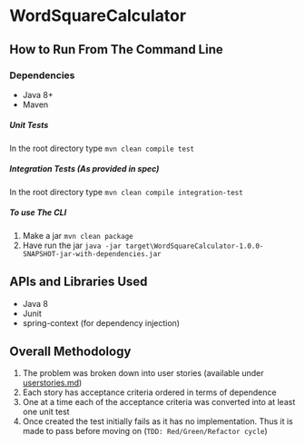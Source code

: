 # WordSquareCalculator

## How to Run From The Command Line
### Dependencies
 - Java 8+
 - Maven
 
##### Unit Tests 
In the root directory type `mvn clean compile test`

##### Integration Tests (As provided in spec)
In the root directory type `mvn clean compile integration-test`

##### To use The CLI
1. Make a jar `mvn clean package`
2. Have run the jar `java -jar target\WordSquareCalculator-1.0.0-SNAPSHOT-jar-with-dependencies.jar`

## APIs and Libraries Used
 - Java 8
 - Junit
 - spring-context (for dependency injection)

## Overall Methodology
1. The problem was broken down into user stories (available under [userstories.md](userstories.md))
2. Each story has acceptance criteria ordered in terms of dependence
3. One at a time each of the acceptance criteria was converted into at least one unit test
4. Once created the test initially fails as it has no implementation. Thus it is made to pass before moving on (`TDD: Red/Green/Refactor cycle`)